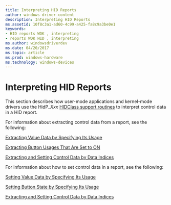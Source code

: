 ```yaml
---
title: Interpreting HID Reports
author: windows-driver-content
description: Interpreting HID Reports
ms.assetid: 10f8c3a1-ad60-4c99-a425-fa8c9a3be0e1
keywords:
- HID reports WDK , interpreting
- reports WDK HID , interpreting
ms.author: windowsdriverdev
ms.date: 04/20/2017
ms.topic: article
ms.prod: windows-hardware
ms.technology: windows-devices
---
```


# Interpreting HID Reports





This section describes how user-mode applications and kernel-mode drivers use the HidP\_*Xxx* [HIDClass support routines](https://msdn.microsoft.com/library/windows/hardware/ff538865) to interpret control data in a HID report.

For information about extracting control data from a report, see the following:

[Extracting Value Data by Specifying Its Usage](extracting-value-data-by-specifying-its-usage.md)

[Extracting Button Usages That Are Set to ON](extracting-button-usages-that-are-set-to-on.md)

[Extracting and Setting Control Data by Data Indices](extracting-and-setting-control-data-by-data-indices.md)

For information about how to set control data in a report, see the following:

[Setting Value Data by Specifying Its Usage](setting-value-data-by-specifying-its-usage.md)

[Setting Button State by Specifying Its Usage](setting-button-state-by-specifying-its-usage.md)

[Extracting and Setting Control Data by Data Indices](extracting-and-setting-control-data-by-data-indices.md)

 

 




